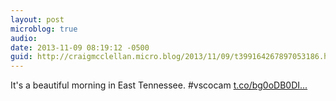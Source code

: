 ```yaml
---
layout: post
microblog: true
audio: 
date: 2013-11-09 08:19:12 -0500
guid: http://craigmcclellan.micro.blog/2013/11/09/t399164267897053186.html
---
```

It's a beautiful morning in East Tennessee. #vscocam [t.co/bg0oDB0DI...](http://t.co/bg0oDB0DIl)
